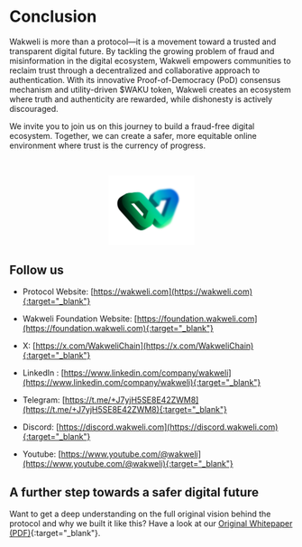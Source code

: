 # Conclusion

Wakweli is more than a protocol—it is a movement toward a trusted and transparent digital future. By tackling the growing problem of fraud and misinformation in the digital ecosystem, Wakweli empowers communities to reclaim trust through a decentralized and collaborative approach to authentication. With its innovative Proof-of-Democracy (PoD) consensus mechanism and utility-driven $WAKU token, Wakweli creates an ecosystem where truth and authenticity are rewarded, while dishonesty is actively discouraged.

We invite you to join us on this journey to build a fraud-free digital ecosystem. Together, we can create a safer, more equitable online environment where trust is the currency of progress.

<br /><center><img src="../assets/w3d.png" alt="Waku" width="30%" /></center>

## Follow us

- Protocol Website: [https://wakweli.com](https://wakweli.com){:target="_blank"}
- Wakweli Foundation Website: [https://foundation.wakweli.com](https://foundation.wakweli.com){:target="_blank"}

- X: [https://x.com/WakweliChain](https://x.com/WakweliChain){:target="_blank"}
- LinkedIn : [https://www.linkedin.com/company/wakweli](https://www.linkedin.com/company/wakweli){:target="_blank"}
- Telegram: [https://t.me/+J7yjH5SE8E42ZWM8](https://t.me/+J7yjH5SE8E42ZWM8){:target="_blank"}
- Discord: [https://discord.wakweli.com](https://discord.wakweli.com){:target="_blank"}
- Youtube: [https://www.youtube.com/@wakweli](https://www.youtube.com/@wakweli){:target="_blank"}

## A further step towards a safer digital future

Want to get a deep understanding on the full original vision behind the protocol and why we built it like this? Have a look at our [Original Whitepaper (PDF)](https://wakweli.com/Wakweli%20Whitepaper%20V3.1.3.pdf){:target="_blank"}.

